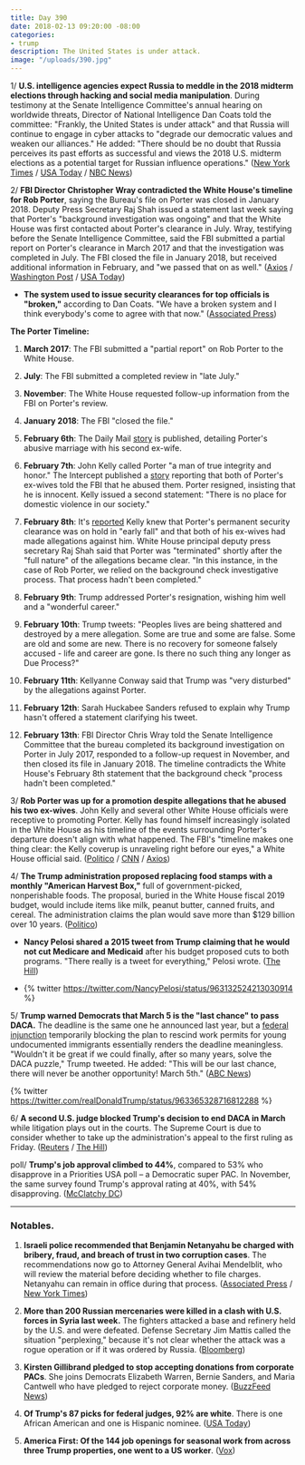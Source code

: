 ```yaml
---
title: Day 390
date: 2018-02-13 09:20:00 -08:00
categories:
- trump
description: The United States is under attack.
image: "/uploads/390.jpg"
---
```


1/ **U.S. intelligence agencies expect Russia to meddle in the 2018 midterm elections through hacking and social media manipulation**. During testimony at the Senate Intelligence Committee's annual hearing on worldwide threats, Director of National Intelligence Dan Coats told the committee: "Frankly, the United States is under attack" and that Russia will continue to engage in cyber attacks to "degrade our democratic values and weaken our alliances." He added: "There should be no doubt that Russia perceives its past efforts as successful and views the 2018 U.S. midterm elections as a potential target for Russian influence operations." ([New York Times](https://www.nytimes.com/2018/02/13/us/politics/russia-sees-midterm-elections-as-chance-to-sow-fresh-discord-intelligence-chiefs-warn.html) / [USA Today](https://www.usatoday.com/story/news/politics/2018/02/13/intelligence-director-coats-says-u-s-under-attack-putin-targeting-2018-elections/332566002/) / [NBC News](https://www.nbcnews.com/politics/national-security/u-s-intel-agencies-expect-russia-escalate-election-meddling-efforts-n847551))

2/ **FBI Director Christopher Wray contradicted the White House's timeline for Rob Porter**, saying the Bureau's file on Porter was closed in January 2018. Deputy Press Secretary Raj Shah issued a statement last week saying that Porter's "background investigation was ongoing" and that the White House was first contacted about Porter's clearance in July. Wray, testifying before the Senate Intelligence Committee, said the FBI submitted a partial report on Porter's clearance in March 2017 and that the investigation was completed in July. The FBI closed the file in January 2018, but received additional information in February, and "we passed that on as well." ([Axios](https://www.axios.com/fbi-director-contradicts-white-house-claim-that-porter-background-investigation-was-ongoing-1518537888-f4540b14-fc2f-4a46-8f3e-0230c9d93269.html) / [Washington Post](https://www.washingtonpost.com/world/national-security/fbi-director-to-face-questions-on-security-clearances-and-agents-independence/2018/02/13/f3e4c706-105f-11e8-9570-29c9830535e5_story.html) / [USA Today](https://www.usatoday.com/story/news/politics/2018/02/13/fbi-director-wray-timeline-porter-defends-porter-clearance-inquiry-white-house-provided-partial-repo/332947002/))

* **The system used to issue security clearances for top officials is "broken,"** according to Dan Coats. "We have a broken system and I think everybody's come to agree with that now." ([Associated Press](https://apnews.com/c679e75f53bb495183e490476f774115))

**The Porter Timeline:**

 1. **March 2017**: The FBI submitted a "partial report" on Rob Porter to the White House.

 2. **July**: The FBI submitted a completed review in "late July."

 3. **November**: The White House requested follow-up information from the FBI on Porter's review.

 4. **January 2018**: The FBI "closed the file."

 5. **February 6th**: The Daily Mail [story](http://www.dailymail.co.uk/news/article-5359731/Ex-wife-Rob-Porter-Trumps-secretary-tells-marriage.html#ixzz56zvaNBlp) is published, detailing Porter's abusive marriage with his second ex-wife.

 6. **February 7th**: John Kelly called Porter "a man of true integrity and honor." The Intercept published a [story](https://theintercept.com/2018/02/07/rob-porter-wives-abuse-trump-aide/) reporting that both of Porter's ex-wives told the FBI that he abused them. Porter resigned, insisting that he is innocent. Kelly issued a second statement: "There is no place for domestic violence in our society."

 7. **February 8th**: It's [reported](https://www.cnn.com/2018/02/07/politics/rob-porter-white-house-who-knew/index.html) Kelly knew that Porter's permanent security clearance was on hold in "early fall" and that both of his ex-wives had made allegations against him. White House principal deputy press secretary Raj Shah said that Porter was "terminated" shortly after the "full nature" of the allegations became clear. "In this instance, in the case of Rob Porter, we relied on the background check investigative process. That process hadn't been completed."

 8. **February 9th**: Trump addressed Porter's resignation, wishing him well and a "wonderful career." 

 9. **February 10th**: Trump tweets: "Peoples lives are being shattered and destroyed by a mere allegation. Some are true and some are false. Some are old and some are new. There is no recovery for someone falsely accused - life and career are gone. Is there no such thing any longer as Due Process?"

10. **February 11th**: Kellyanne Conway said that Trump was "very disturbed" by the allegations against Porter.

11. **February 12th**: Sarah Huckabee Sanders refused to explain why Trump hasn't offered a statement clarifying his tweet.

12. **February 13th**: FBI Director Chris Wray told the Senate Intelligence Committee that the bureau completed its background investigation on Porter in July 2017, responded to a follow-up request in November, and then closed its file in January 2018. The timeline contradicts the White House's February 8th statement that the background check "process hadn't been completed."

3/ **Rob Porter was up for a promotion despite allegations that he abused his two ex-wives**. John Kelly and several other White House officials were receptive to promoting Porter. Kelly has found himself increasingly isolated in the White House as his timeline of the events surrounding Porter's departure doesn't align with what happened. The FBI's "timeline makes one thing clear: the Kelly coverup is unraveling right before our eyes," a White House official said. ([Politico](https://www.politico.com/story/2018/02/13/kelly-porters-scandal-white-house-407242) / [CNN](https://www.cnn.com/2018/02/13/politics/rob-porter-promotion-west-wing/index.html) / [Axios](https://www.axios.com/kelly-porter-wray-testimony-timeline-1518542368-ecb9b72a-f272-4a20-a382-c865cb0ef8b2.html))

4/ **The Trump administration proposed replacing food stamps with a monthly "American Harvest Box,"** full of government-picked, nonperishable foods. The proposal, buried in the White House fiscal 2019 budget, would include items like milk, peanut butter, canned fruits, and cereal. The administration claims the plan would save more than $129 billion over 10 years. ([Politico](https://www.politico.com/story/2018/02/12/food-stamps-trump-administration-343245))

* **Nancy Pelosi shared a 2015 tweet from Trump claiming that he would not cut Medicare and Medicaid** after his budget proposed cuts to both programs. "There really is a tweet for everything," Pelosi wrote. ([The Hill](http://thehill.com/homenews/house/373503-pelosi-resurfaces-old-trump-tweet-vowing-no-cuts-to-medicaid-after-trump))

* {% twitter https://twitter.com/NancyPelosi/status/963132524213030914 %}

5/ **Trump warned Democrats that March 5 is the "last chance" to pass DACA.** The deadline is the same one he announced last year, but a [federal injunction](https://www.washingtonpost.com/local/immigration/daca-injunction-what-a-federal-judges-ruling-means-for-dreamers/2018/01/10/ecb5d492-f60c-11e7-a9e3-ab18ce41436a_story.html) temporarily blocking the plan to rescind work permits for young undocumented immigrants essentially renders the deadline meaningless. "Wouldn't it be great if we could finally, after so many years, solve the DACA puzzle," Trump tweeted. He added: "This will be our last chance, there will never be another opportunity! March 5th." ([ABC News](http://abcnews.go.com/Politics/wireStory/trump-pushes-immigration-deal-chance-pass-53040801))

{% twitter https://twitter.com/realDonaldTrump/status/963365328716812288 %}

6/ **A second U.S. judge blocked Trump's decision to end DACA in March** while litigation plays out in the courts. The Supreme Court is due to consider whether to take up the administration's appeal to the first ruling as Friday. ([Reuters](https://www.reuters.com/article/us-usa-immigration-ruling/second-u-s-judge-blocks-trump-administration-from-ending-daca-program-idUSKCN1FX2TJ) / [The Hill](http://thehill.com/homenews/administration/373680-second-judge-issues-injunction-barring-trump-administration-from))

poll/ **Trump's job approval climbed to 44%**, compared to 53% who disapprove in a Priorities USA poll – a Democratic super PAC. In November, the same survey found Trump's approval rating at 40%, with 54% disapproving. ([McClatchy DC](http://www.mcclatchydc.com/news/politics-government/white-house/article199812624.html))

---

### Notables.

1. **Israeli police recommended that Benjamin Netanyahu be charged with bribery, fraud, and breach of trust in two corruption cases**. The recommendations now go to Attorney General Avihai Mendelblit, who will review the material before deciding whether to file charges. Netanyahu can remain in office during that process. ([Associated Press](https://apnews.com/ecd82c430938412b925f02d252c72566/Reports:-Police-recommend-indictments-of-Netanyahu) / [New York Times](https://www.nytimes.com/2018/02/13/world/middleeast/netanyahu-israel-corruption.html))

2. **More than 200 Russian mercenaries were killed in a clash with U.S. forces in Syria last week.** The fighters attacked a base and refinery held by the U.S. and were defeated. Defense Secretary Jim Mattis called the situation "perplexing," because it's not clear whether the attack was a rogue operation or if it was ordered by Russia. ([Bloomberg](https://www.bloomberg.com/news/articles/2018-02-13/u-s-strikes-said-to-kill-scores-of-russian-fighters-in-syria))

3. **Kirsten Gillibrand pledged to stop accepting donations from corporate PACs**. She joins Democrats Elizabeth Warren, Bernie Sanders, and Maria Cantwell who have pledged to reject corporate money. ([BuzzFeed News](https://www.buzzfeed.com/rubycramer/kirsten-gillibrand-pledges-to-stop-accepting-donations-from))

4. **Of Trump's 87 picks for federal judges, 92% are white**. There is one African American and one is Hispanic nominee. ([USA Today](https://www.usatoday.com/story/news/politics/2018/02/13/trumps-87-picks-federal-judges-92-white-just-one-black-and-one-hispanic-nominee/333088002/))

5. **America First: Of the 144 job openings for seasonal work from across three Trump properties, one went to a US worker**. ([Vox](https://www.vox.com/2018/2/13/16466542/trump-h-2b-guest-workers))